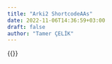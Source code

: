 ```yaml
---
title: "Arki2 ShortcodeAAs"
date: 2022-11-06T14:36:59+03:00
draft: false
author: "Tamer ÇELİK"
---
```


{{<youtube w7Ft2ymGmfc>}}